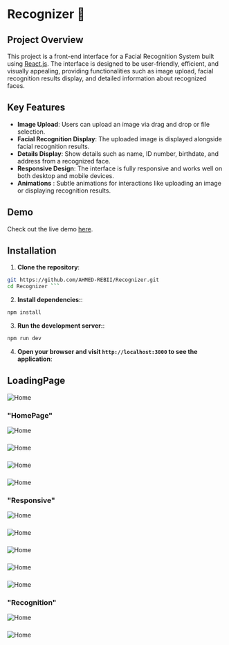 #  Recognizer 🤖



## Project Overview

This project is a front-end interface for a Facial Recognition System built using [React.js](https://reactjs.org/). The interface is designed to be user-friendly, efficient, and visually appealing, providing functionalities such as image upload, facial recognition results display, and detailed information about recognized faces. 



## Key Features

- **Image Upload**: Users can upload an image via drag and drop or file selection.
- **Facial Recognition Display**: The uploaded image is displayed alongside facial recognition results.
- **Details Display**: Show details such as name, ID number, birthdate, and address from a recognized face.
- **Responsive Design**: The interface is fully responsive and works well on both desktop and mobile devices.
- **Animations** : Subtle animations for interactions like uploading an image or displaying recognition results.

## Demo

Check out the live demo [here](https://recognizer-ahmedrebii.netlify.app/).

## Installation

   1. **Clone the repository**:
   ```bash
   git https://github.com/AHMED-REBII/Recognizer.git
   cd Recognizer ```
   ```
   2. **Install dependencies:**:
   ```bash
   npm install
   ```
   3. **Run the development server:**:
   ```bash
   npm run dev
   ```
   4. **Open your browser and visit `http://localhost:3000` to see the application**:
  





## LoadingPage
![Home](https://github.com/AHMED-REBII/Recognizer/blob/main/ScreenShots/0.png?raw=true)
### "HomePage"
![Home](https://github.com/AHMED-REBII/Recognizer/blob/main/ScreenShots/1.png?raw=true)
###
![Home](https://github.com/AHMED-REBII/Recognizer/blob/main/ScreenShots/2.png?raw=true)
###
![Home](https://github.com/AHMED-REBII/Recognizer/blob/main/ScreenShots/3.png?raw=true)
###
![Home](https://github.com/AHMED-REBII/Recognizer/blob/main/ScreenShots/4.png?raw=true)

### "Responsive"
![Home](https://github.com/AHMED-REBII/Recognizer/blob/main/ScreenShots/5.png?raw=true)
###
![Home](https://github.com/AHMED-REBII/Recognizer/blob/main/ScreenShots/6.png?raw=true)
###
![Home](https://github.com/AHMED-REBII/Recognizer/blob/main/ScreenShots/7.png?raw=true)
###
![Home](https://github.com/AHMED-REBII/Recognizer/blob/main/ScreenShots/8.png?raw=true)
###
![Home](https://github.com/AHMED-REBII/Recognizer/blob/main/ScreenShots/9.png?raw=true)

### "Recognition"
![Home](https://github.com/AHMED-REBII/Recognizer/blob/main/ScreenShots/10.png?raw=true)
###
![Home](https://github.com/AHMED-REBII/Recognizer/blob/main/ScreenShots/11.png?raw=true)









